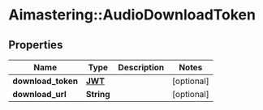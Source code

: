 # Aimastering::AudioDownloadToken

## Properties
Name | Type | Description | Notes
------------ | ------------- | ------------- | -------------
**download_token** | [**JWT**](JWT.md) |  | [optional] 
**download_url** | **String** |  | [optional] 


